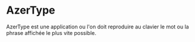 # AzerType
AzerType est une application ou l'on doit reproduire au clavier le mot ou la phrase affichée le plus vite possible.

